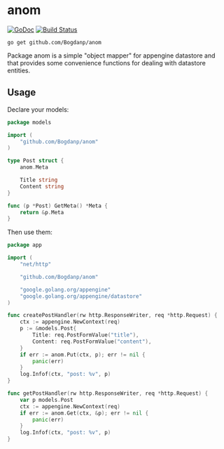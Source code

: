 # anom
[![GoDoc](https://godoc.org/github.com/Bogdanp/anom?status.svg)](http://godoc.org/github.com/Bogdanp/anom)
[![Build Status](https://travis-ci.org/Bogdanp/anom.svg?branch=master)](https://travis-ci.org/Bogdanp/anom)

`go get github.com/Bogdanp/anom`

Package anom is a simple "object mapper" for appengine datastore
and that provides some convenience functions for dealing with
datastore entities.

## Usage

Declare your models:

``` go
package models

import (
	"github.com/Bogdanp/anom"
)

type Post struct {
	anom.Meta

	Title string
	Content string
}

func (p *Post) GetMeta() *Meta {
	return &p.Meta
}
```

Then use them:

``` go
package app

import (
	"net/http"

	"github.com/Bogdanp/anom"

	"google.golang.org/appengine"
	"google.golang.org/appengine/datastore"
)

func createPostHandler(rw http.ResponseWriter, req *http.Request) {
	ctx := appengine.NewContext(req)
	p := &models.Post{
		Title: req.PostFormValue("title"),
		Content: req.PostFormValue("content"),
	}
	if err := anom.Put(ctx, p); err != nil {
		panic(err)
	}
	log.Infof(ctx, "post: %v", p)
}

func getPostHandler(rw http.ResponseWriter, req *http.Request) {
	var p models.Post
	ctx := appengine.NewContext(req)
	if err := anom.Get(ctx, &p); err != nil {
		panic(err)
	}
	log.Infof(ctx, "post: %v", p)
}
```
